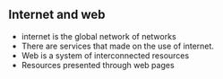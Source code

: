 ## Internet and web 

+ internet is the global network of networks
+ There are services that made on the use of internet.
+ Web is a system of interconnected resources 
+ Resources presented through web pages
